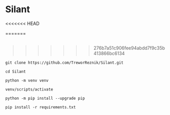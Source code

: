 # Silant
<<<<<<< HEAD

=======
##
>>>>>>> 276b7a51c906fee94abdd7f9c35b413866bc6134
```
git clone https://github.com/TreworReznik/Silant.git
```
```
cd Silant
```

```
python -m venv venv
```
```
venv/scripts/activate
```
```
python -m pip install --upgrade pip
```

```
pip install -r requirements.txt
```


